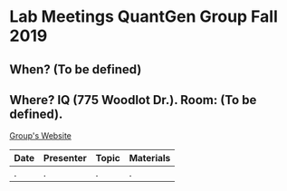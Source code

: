 # Lab Meetings QuantGen Group Fall 2019

## When? (To be defined)

## Where? IQ (775 Woodlot Dr.). Room: (To be defined).

[Group's Website](http://quantgen.github.io/)

| Date           | Presenter     |  Topic        |  Materials    |
| -------------  | ------------- | ------------- | ------------- |
| . | . | . | . |
